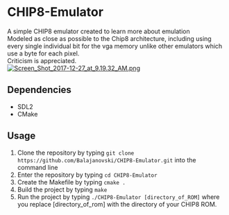 # CHIP8-Emulator
A simple CHIP8 emulator created to learn more about emulation<br>
Modeled as close as possible to the Chip8 architecture, including using every single individual bit for the vga memory unlike other emulators which use a byte for each pixel.<br>
Criticism is appreciated.<br>
[![Screen_Shot_2017-12-27_at_9.19.32_AM.png](https://s10.postimg.org/wa05vpbpl/Screen_Shot_2017-12-27_at_9.19.32_AM.png)](https://postimg.org/image/wmrk1vtz9/)

## Dependencies
* SDL2
* CMake

## Usage
1. Clone the repository by typing `git clone https://github.com/Balajanovski/CHIP8-Emulator.git` into the command line
2. Enter the repository by typing `cd CHIP8-Emulator`
3. Create the Makefile by typing `cmake .`
4. Build the project by typing `make`
5. Run the project by typing `./CHIP8-Emulator [directory_of_ROM]` where you replace [directory_of_rom] with the directory of your CHIP8 ROM.
